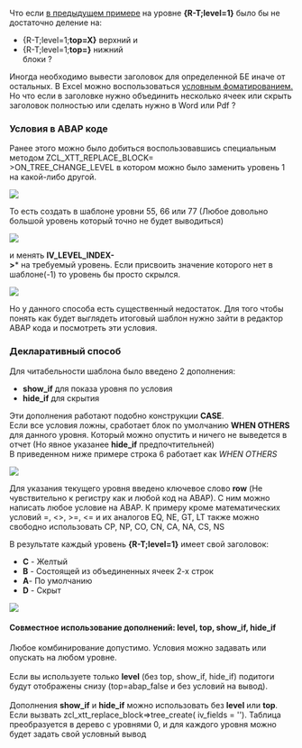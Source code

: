 Что если [в предыдущем примере](Пример-№05-Деревья-(группировка-по-полям)) на уровне **{R-T;level=1}** было бы не достаточно деление на:
* {R-T;level=1;**top=X}** верхний и
* {R-T;level=1;**top=}** нижний<br/>
блоки ?

Иногда необходимо вывести заголовок для определенной БЕ иначе от остальных. В Excel можно воспользоваться [условным фоматированием.](https://spreadsheeto.com/conditional-formatting/)<br/>
Но что если в заголовке нужно объединить несколько ячеек или скрыть заголовок полностью или сделать нужно в Word или Pdf ?

### Условия в ABAP коде
Ранее этого можно было добиться воспользовавшись специальным методом ZCL_XTT_REPLACE_BLOCK=<br/>>ON_TREE_CHANGE_LEVEL
в котором можно было заменить уровень 1 на какой-либо другой.

![](https://raw.githubusercontent.com/wiki/bizhuka/xtt/img/05_co_code1.png)

То есть создать в шаблоне уровни 55, 66 или 77 (Любое довольно большой уровень который точно не будет выводиться)

![](https://raw.githubusercontent.com/wiki/bizhuka/xtt/img/05_co_temp1.png)


и менять **IV_LEVEL_INDEX-<br/>>*** на требуемый уровень. Если присвоить значение которого нет в шаблоне(-1) то уровень бы просто скрылся.

![](https://raw.githubusercontent.com/wiki/bizhuka/xtt/img/05_co_code2.png)

Но у данного способа есть существенный недостаток. Для того чтобы понять как будет выглядеть итоговый шаблон нужно зайти в редактор ABAP кода и посмотреть эти условия.

### Декларативный способ
Для читабельности шаблона было введено 2 дополнения:
* **show_if** для показа уровня по условия 
* **hide_if** для скрытия

Эти дополнения работают подобно конструкции **CASE**.<br/>
Если все условия ложны, сработает блок по умолчанию **WHEN OTHERS** для данного уровня. Который можно опустить и ничего не выведется в отчет (Но явное указанее **hide_if** предпочтительней)<br/>
В приведенном ниже примере строка 6 работает как _WHEN OTHERS_

![](https://raw.githubusercontent.com/wiki/bizhuka/xtt/img/05_co_temp2.png)

Для указания текущего уровня введено ключевое слово **row** (Не чувствительно к регистру как и любой код на ABAP). С ним можно написать любое условие на ABAP. К примеру кроме математических условий =, <>, >=, <= и их аналогов EQ, NE, GT, LT также можно свободно использовать CP, NP, CO, CN, CA, NA, CS, NS 

В результате каждый уровень **{R-T;level=1}** имеет свой заголовок:
* **C** - Желтый
* **B** - Состоящей из объединенных ячеек 2-х строк
* **A**- По умолчанию
* **D** - Скрыт

![](https://raw.githubusercontent.com/wiki/bizhuka/xtt/img/05_co_temp3.png)

#### Совместное использование дополнений: level, top, show_if, hide_if
Любое комбинирование допустимо. Условия можно задавать или опускать на любом уровне.<br/>
<br/>
Если вы используете только **level** (без top, show_if, hide_if) подитоги будут отображены снизу (top=abap_false и без условий на вывод).<br/>
<br/>
Дополнения **show_if** и **hide_if** можно использовать без **level** или **top**. Если вызвать zcl_xtt_replace_block=>tree_create( iv_fields = ''). Таблица преобразуется в дерево с уровнями 0, и для каждого уровня можно будет задать свой условный вывод